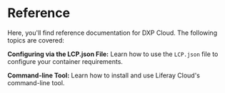 # Reference

Here, you'll find reference documentation for DXP Cloud. The following topics 
are covered:

**Configuring via the LCP.json File:** Learn how to use the `LCP.json` file to 
configure your container requirements. 

**Command-line Tool:** Learn how to install and use Liferay Cloud's command-line 
tool. 
